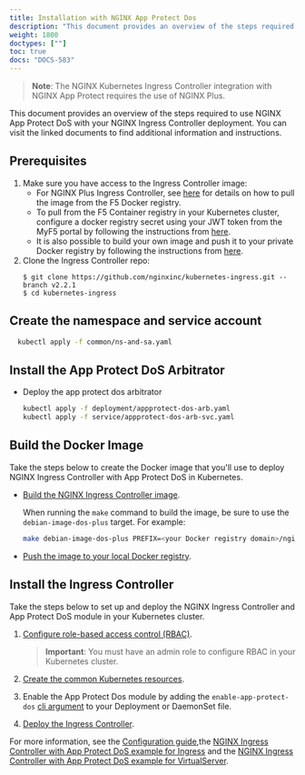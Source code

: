 ```yaml
---
title: Installation with NGINX App Protect Dos
description: "This document provides an overview of the steps required to use NGINX App Protect Dos with your NGINX Ingress Controller deployment."
weight: 1800
doctypes: [""]
toc: true
docs: "DOCS-583"
---
```


> **Note**: The NGINX Kubernetes Ingress Controller integration with NGINX App Protect requires the use of NGINX Plus.

This document provides an overview of the steps required to use NGINX App Protect DoS with your NGINX Ingress Controller deployment. You can visit the linked documents to find additional information and instructions.

## Prerequisites

1. Make sure you have access to the Ingress Controller image:
    * For NGINX Plus Ingress Controller, see [here](/nginx-ingress-controller/installation/pulling-ingress-controller-image) for details on how to pull the image from the F5 Docker registry.
    * To pull from the F5 Container registry in your Kubernetes cluster, configure a docker registry secret using your JWT token from the MyF5 portal by following the instructions from [here](/nginx-ingress-controller/installation/using-the-jwt-token-docker-secret).
    * It is also possible to build your own image and push it to your private Docker registry by following the instructions from [here](/nginx-ingress-controller/installation/building-ingress-controller-image).
2. Clone the Ingress Controller repo:
    ```
    $ git clone https://github.com/nginxinc/kubernetes-ingress.git --branch v2.2.1
    $ cd kubernetes-ingress
    ```

## Create the namespace and service account

```bash
  kubectl apply -f common/ns-and-sa.yaml
```

## Install the App Protect DoS Arbitrator

- Deploy the app protect dos arbitrator
    ```bash
    kubectl apply -f deployment/appprotect-dos-arb.yaml
    kubectl apply -f service/appprotect-dos-arb-svc.yaml
    ```

## Build the Docker Image

Take the steps below to create the Docker image that you'll use to deploy NGINX Ingress Controller with App Protect DoS in Kubernetes.

- [Build the NGINX Ingress Controller image](/nginx-ingress-controller/installation/building-ingress-controller-image).

  When running the `make` command to build the image, be sure to use the `debian-image-dos-plus` target. For example:

    ```bash
    make debian-image-dos-plus PREFIX=<your Docker registry domain>/nginx-plus-ingress
    ```

- [Push the image to your local Docker registry](/nginx-ingress-controller/installation/building-ingress-controller-image/#building-the-image-and-pushing-it-to-the-private-registry).

## Install the Ingress Controller

Take the steps below to set up and deploy the NGINX Ingress Controller and App Protect DoS module in your Kubernetes cluster.

1. [Configure role-based access control (RBAC)](/nginx-ingress-controller/installation/installation-with-manifests/#1-configure-rbac).

   > **Important**: You must have an admin role to configure RBAC in your Kubernetes cluster.

2. [Create the common Kubernetes resources](/nginx-ingress-controller/installation/installation-with-manifests/#2-create-common-resources).
3. Enable the App Protect Dos module by adding the `enable-app-protect-dos` [cli argument](/nginx-ingress-controller/configuration/global-configuration/command-line-arguments/#cmdoption-enable-app-protect-dos) to your Deployment or DaemonSet file.
4. [Deploy the Ingress Controller](/nginx-ingress-controller/installation/installation-with-manifests/#3-deploy-the-ingress-controller).

For more information, see the [Configuration guide](/nginx-ingress-controller/app-protect-dos/configuration),the [NGINX Ingress Controller with App Protect DoS example for Ingress](https://github.com/nginxinc/kubernetes-ingress/tree/v2.2.1/examples/appprotect-dos) and the [NGINX Ingress Controller with App Protect DoS example for VirtualServer](https://github.com/nginxinc/kubernetes-ingress/tree/v2.2.1/examples/custom-resources/dos).
